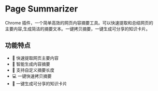# Page Summarizer

Chrome 插件，一个简单高效的网页内容摘要工具。可以快速提取和总结网页的主要内容,生成简洁的摘要文本。一键拷贝摘要，一键生成可分享的知识卡片。

## 功能特点

- 🚀 快速提取网页主要内容
- 📝 智能生成内容摘要
- 🎯 支持自定义摘要长度
- 💻 一键快速拷贝摘要
- 🔌 一键生成可分享的知识卡片

